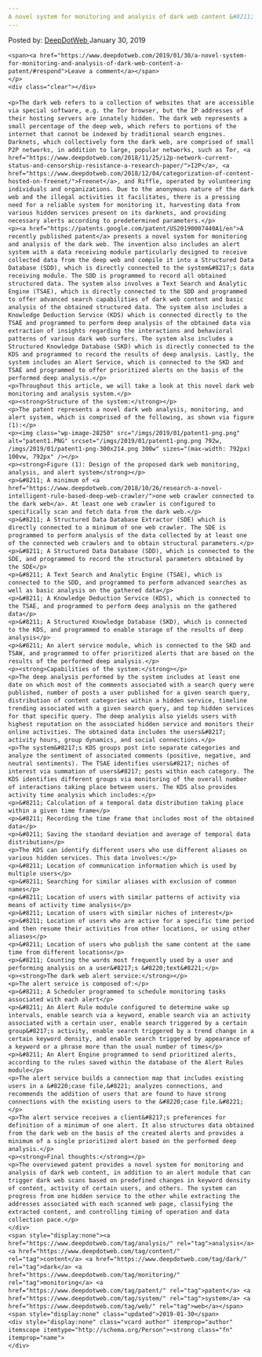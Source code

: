 ```yaml
---
A novel system for monitoring and analysis of dark web content &#8211; (A patent)
---
```

<article class="post-listing post-28248 post type-post status-publish format-standard has-post-thumbnail hentry  tag-analysis tag-content tag-dark tag-monitoring tag-patent tag-system tag-web">
    <div class="post-inner">
        <span>Posted by: <a href="https://www.deepdotweb.com/author/admin/" title="">DeepDotWeb </a></span>
    <span>January 30, 2019</span>
    
    <span><a href="https://www.deepdotweb.com/2019/01/30/a-novel-system-for-monitoring-and-analysis-of-dark-web-content-a-patent/#respond">Leave a comment</a></span>
    </p>
    <div class="clear"></div>
    
    <p>The dark web refers to a collection of websites that are accessible via special software, e.g. the Tor browser, but the IP addresses of their hosting servers are innately hidden. The dark web represents a small percentage of the deep web, which refers to portions of the internet that cannot be indexed by traditional search engines. Darknets, which collectively form the dark web, are comprised of small P2P networks, in addition to large, popular networks, such as Tor, <a href="https://www.deepdotweb.com/2018/11/25/i2p-network-current-status-and-censorship-resistance-a-research-paper/">I2P</a>, <a href="https://www.deepdotweb.com/2018/12/04/categorization-of-content-hosted-on-freenet/">Freenet</a>, and Riffle, operated by volunteering individuals and organizations. Due to the anonymous nature of the dark web and the illegal activities it facilitates, there is a pressing need for a reliable system for monitoring it, harvesting data from various hidden services present on its darknets, and providing necessary alerts according to predetermined parameters.</p>
    <p><a href="https://patents.google.com/patent/US20190007440A1/en">A recently published patent</a> presents a novel system for monitoring and analysis of the dark web. The invention also includes an alert system with a data receiving module particularly designed to receive collected data from the deep web and compile it into a Structured Data Database (SDD), which is directly connected to the system&#8217;s data receiving module. The SDD is programmed to record all obtained structured data. The system also involves a Text Search and Analytic Engine (TSAE), which is directly connected to the SDD and programmed to offer advanced search capabilities of dark web content and basic analysis of the obtained structured data. The system also includes a Knowledge Deduction Service (KDS) which is connected directly to the TSAE and programmed to perform deep analysis of the obtained data via extraction of insights regarding the interactions and behavioral patterns of various dark web surfers. The system also includes a Structured Knowledge Database (SKD) which is directly connected to the KDS and programmed to record the results of deep analysis. Lastly, the system includes an Alert Service, which is connected to the SKD and TSAE and programmed to offer prioritized alerts on the basis of the performed deep analysis.</p>
    <p>Throughout this article, we will take a look at this novel dark web monitoring and analysis system.</p>
    <p><strong>Structure of the system:</strong></p>
    <p>The patent represents a novel dark web analysis, monitoring, and alert system, which is comprised of the following, as shown via figure (1):</p>
    <p><img class="wp-image-28250" src="/imgs/2019/01/patent1-png.png" alt="patent1.PNG" srcset="/imgs/2019/01/patent1-png.png 792w, /imgs/2019/01/patent1-png-300x214.png 300w" sizes="(max-width: 792px) 100vw, 792px" /></p>
    <p><strong>Figure (1): Design of the proposed dark web monitoring, analysis, and alert system</strong></p>
    <p>&#8211; A minimum of <a href="https://www.deepdotweb.com/2018/10/26/research-a-novel-intelligent-rule-based-deep-web-crawler/">one web crawler connected to the dark web</a>. At least one web crawler is configured to specifically scan and fetch data from the dark web.</p>
    <p>&#8211; A Structured Data Database Extractor (SDE) which is directly connected to a minimum of one web crawler. The SDE is programmed to perform analysis of the data collected by at least one of the connected web crawlers and to obtain structural parameters.</p>
    <p>&#8211; A Structured Data Database (SDD), which is connected to the SDE, and programmed to record the structural parameters obtained by the SDE</p>
    <p>&#8211; A Text Search and Analytic Engine (TSAE), which is connected to the SDD, and programmed to perform advanced searches as well as basic analysis on the gathered data</p>
    <p>&#8211; A Knowledge Deduction Service (KDS), which is connected to the TSAE, and programmed to perform deep analysis on the gathered data</p>
    <p>&#8211; A Structured Knowledge Database (SKD), which is connected to the KDS, and programmed to enable storage of the results of deep analysis</p>
    <p>&#8211; An alert service module, which is connected to the SKD and TSAW, and programmed to offer prioritized alerts that are based on the results of the performed deep analysis.</p>
    <p><strong>Capabilities of the system:</strong></p>
    <p>The deep analysis performed by the system includes at least one date on which most of the comments associated with a search query were published, number of posts a user published for a given search query, distribution of content categories within a hidden service, timeline trending associated with a given search query, and top hidden services for that specific query. The deep analysis also yields users with highest reputation on the associated hidden service and monitors their online activities. The obtained data includes the users&#8217; activity hours, group dynamics, and social connections.</p>
    <p>The system&#8217;s KDS groups post into separate categories and analyze the sentiment of associated comments (positive, negative, and neutral sentiments). The TSAE identifies users&#8217; niches of interest via summation of users&#8217; posts within each category. The KDS identifies different groups via monitoring of the overall number of interactions taking place between users. The KDS also provides activity time analysis which includes:</p>
    <p>&#8211; Calculation of a temporal data distribution taking place within a given time frame</p>
    <p>&#8211; Recording the time frame that includes most of the obtained data</p>
    <p>&#8211; Saving the standard deviation and average of temporal data distribution</p>
    <p>The KDS can identify different users who use different aliases on various hidden services. This data involves:</p>
    <p>&#8211; Location of communication information which is used by multiple users</p>
    <p>&#8211; Searching for similar aliases with exclusion of common names</p>
    <p>&#8211; Location of users with similar patterns of activity via means of activity time analysis</p>
    <p>&#8211; Location of users with similar niches of interest</p>
    <p>&#8211; Location of users who are active for a specific time period and then resume their activities from other locations, or using other aliases</p>
    <p>&#8211; Location of users who publish the same content at the same time from different locations</p>
    <p>&#8211; Counting the words most frequently used by a user and performing analysis on a user&#8217;s &#8220;text&#8221;</p>
    <p><strong>The dark web alert service:</strong></p>
    <p>The alert service is composed of:</p>
    <p>&#8211; A Scheduler programmed to schedule monitoring tasks associated with each alert</p>
    <p>&#8211; An Alert Rule module configured to determine wake up intervals, enable search via a keyword, enable search via an activity associated with a certain user, enable search triggered by a certain group&#8217;s activity, enable search triggered by a trend change in a certain keyword density, and enable search triggered by appearance of a keyword or a phrase more than the usual number of times</p>
    <p>&#8211; An Alert Engine programmed to send prioritized alerts, according to the rules saved within the database of the Alert Rules module</p>
    <p>The alert service builds a connection map that includes existing users in a &#8220;case file,&#8221; analyzes connections, and recommends the addition of users that are found to have strong connections with the existing users to the &#8220;case file.&#8221;</p>
    <p>The alert service receives a client&#8217;s preferences for definition of a minimum of one alert. It also structures data obtained from the dark web on the basis of the created alerts and provides a minimum of a single prioritized alert based on the performed deep analysis.</p>
    <p><strong>Final thoughts:</strong></p>
    <p>The overviewed patent provides a novel system for monitoring and analysis of dark web content, in addition to an alert module that can trigger dark web scans based on predefined changes in keyword density of content, activity of certain users, and others. The system can progress from one hidden service to the other while extracting the addresses associated with each scanned web page, classifying the extracted content, and controlling timing of operation and data collection pace.</p>
    </div>
    <span style="display:none"><a href="https://www.deepdotweb.com/tag/analysis/" rel="tag">analysis</a> <a href="https://www.deepdotweb.com/tag/content/" rel="tag">content</a> <a href="https://www.deepdotweb.com/tag/dark/" rel="tag">dark</a> <a href="https://www.deepdotweb.com/tag/monitoring/" rel="tag">monitoring</a> <a href="https://www.deepdotweb.com/tag/patent/" rel="tag">patent</a> <a href="https://www.deepdotweb.com/tag/system/" rel="tag">system</a> <a href="https://www.deepdotweb.com/tag/web/" rel="tag">web</a></span> <span style="display:none" class="updated">2019-01-30</span>
    <div style="display:none" class="vcard author" itemprop="author" itemscope itemtype="http://schema.org/Person"><strong class="fn" itemprop="name">
    </div>
</article>

